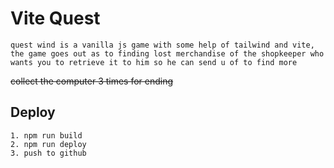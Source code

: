 # Vite Quest
```
quest wind is a vanilla js game with some help of tailwind and vite,
the game goes out as to finding lost merchandise of the shopkeeper who wants you to retrieve it to him so he can send u of to find more
```
~~collect the computer 3 times for ending~~

## Deploy
```
1. npm run build
2. npm run deploy
3. push to github
```

